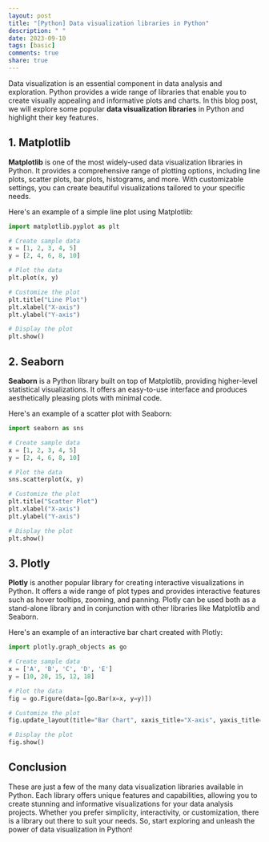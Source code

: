 ```yaml
---
layout: post
title: "[Python] Data visualization libraries in Python"
description: " "
date: 2023-09-10
tags: [basic]
comments: true
share: true
---
```


Data visualization is an essential component in data analysis and exploration. Python provides a wide range of libraries that enable you to create visually appealing and informative plots and charts. In this blog post, we will explore some popular **data visualization libraries** in Python and highlight their key features.

## 1. Matplotlib

**Matplotlib** is one of the most widely-used data visualization libraries in Python. It provides a comprehensive range of plotting options, including line plots, scatter plots, bar plots, histograms, and more. With customizable settings, you can create beautiful visualizations tailored to your specific needs.

Here's an example of a simple line plot using Matplotlib:

```python
import matplotlib.pyplot as plt

# Create sample data
x = [1, 2, 3, 4, 5]
y = [2, 4, 6, 8, 10]

# Plot the data
plt.plot(x, y)

# Customize the plot
plt.title("Line Plot")
plt.xlabel("X-axis")
plt.ylabel("Y-axis")

# Display the plot
plt.show()
```

## 2. Seaborn

**Seaborn** is a Python library built on top of Matplotlib, providing higher-level statistical visualizations. It offers an easy-to-use interface and produces aesthetically pleasing plots with minimal code.

Here's an example of a scatter plot with Seaborn:

```python
import seaborn as sns

# Create sample data
x = [1, 2, 3, 4, 5]
y = [2, 4, 6, 8, 10]

# Plot the data
sns.scatterplot(x, y)

# Customize the plot
plt.title("Scatter Plot")
plt.xlabel("X-axis")
plt.ylabel("Y-axis")

# Display the plot
plt.show()
```

## 3. Plotly

**Plotly** is another popular library for creating interactive visualizations in Python. It offers a wide range of plot types and provides interactive features such as hover tooltips, zooming, and panning. Plotly can be used both as a stand-alone library and in conjunction with other libraries like Matplotlib and Seaborn.

Here's an example of an interactive bar chart created with Plotly:

```python
import plotly.graph_objects as go

# Create sample data
x = ['A', 'B', 'C', 'D', 'E']
y = [10, 20, 15, 12, 18]

# Plot the data
fig = go.Figure(data=[go.Bar(x=x, y=y)])

# Customize the plot
fig.update_layout(title="Bar Chart", xaxis_title="X-axis", yaxis_title="Y-axis")

# Display the plot
fig.show()
```

## Conclusion

These are just a few of the many data visualization libraries available in Python. Each library offers unique features and capabilities, allowing you to create stunning and informative visualizations for your data analysis projects. Whether you prefer simplicity, interactivity, or customization, there is a library out there to suit your needs. So, start exploring and unleash the power of data visualization in Python!